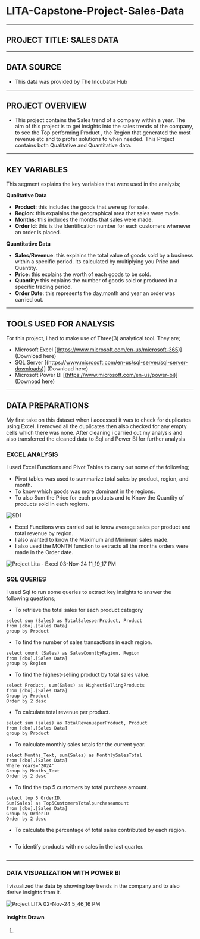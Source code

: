 # LITA-Capstone-Project-Sales-Data
---
## PROJECT TITLE: SALES DATA
---
## DATA SOURCE
- This data was provided by The Incubator Hub
---
## PROJECT OVERVIEW
- This project contains the Sales trend of a company within a year. The aim of this project is to get insights into the sales trends of the company, to see the Top performing Product , the Region that generated the most revenue etc and to profer solutions to when needed. This Project contains both Qualitative and Quantitative data.
---
## KEY VARIABLES
This segment explains the key variables that were used in the analysis;

**Qualitative Data** 
-  **Product:** this includes the goods that were up for sale.
-  **Region:** this expalains the geographical area that sales were made.
-  **Months:** this includes the months that sales were made.
-  **Order Id**: this is the Identification number for each customers whenever an order is placed.

  **Quantitative Data**
-  **Sales/Revenue**: this explains the total value of goods sold by a business within a specific period. Its calculated by multiplying you Price and Quantity.
- **Price:** this explains the worth of each goods to be sold.
-  **Quantity:** this explains the number of goods sold or produced in a specific trading period.
-  **Order Date**: this represents the day,month and year an order was carried out.
---
## TOOLS USED FOR ANALYSIS
For this project, i had to make use of Three(3) analytical tool. They are;
-  Microsoft Excel [(https://www.microsoft.com/en-us/microsoft-365)] (Download here)
-  SQL Server [(https://www.microsoft.com/en-us/sql-server/sql-server-downloads)] (Download here)
-  Microsoft Power BI [(https://www.microsoft.com/en-us/power-bi)] (Downoad here)
--- 
## DATA PREPARATIONS
My first take on this dataset when i accessed it was to check for duplicates using Excel. I removed all the duplicates then also checked for any empty cells which there was none. After cleaning i carried out my analysis and also transferred the cleaned data to Sql and Power BI for further analysis
### EXCEL ANALYSIS
I used Excel Functions and Pivot Tables to carry out some of the following;
- Pivot tables was used to summarize total sales by product, region, and month.
- To know which goods was more dominant in the regions.
- To also Sum the Price for each products and to Know the Quantity of products sold in each regions.

![SD1](https://github.com/user-attachments/assets/828525d3-557e-4a35-9a4c-2a41bd35917e)

-  Excel Functions was carried out to know  average sales per product and total revenue by region.
-  I also wanted to know the Maximum and Minimum sales made.
-  I also used the MONTH function to extracts all the months orders were made in the Order date.

  ![Project Lita - Excel 03-Nov-24 11_19_17 PM](https://github.com/user-attachments/assets/07961e5c-91f1-448d-a97a-b2b8d17a525c)

### SQL QUERIES
i used Sql to run some queries to extract key insights to answer the following questions;
-  To retrieve the total sales for each product category
``` 
select sum (Sales) as TotalSalesperProduct, Product
from [dbo].[Sales Data]
group by Product
```
- To find the number of sales transactions in each region.
```
select count (Sales) as SalesCountbyRegion, Region
from [dbo].[Sales Data]
group by Region
```
- To find the highest-selling product by total sales value.
```
select Product, sum(Sales) as HighestSellingProducts
from [dbo].[Sales Data]
Group by Product
Order by 2 desc
```
- To calculate total revenue per product.
```
select sum (sales) as TotalRevenueperProduct, Product
from [dbo].[Sales Data]
group by Product
```
- To calculate monthly sales totals for the current year.
```
select Months_Text, sum(Sales) as MonthlySalesTotal
from [dbo].[Sales Data]
Where Years='2024'
Group by Months_Text 
Order by 2 desc
```
- To find the top 5 customers by total purchase amount.
```
select top 5 OrderID,
Sum(Sales) as Top5CustomersTotalpurchaseamount
from [dbo].[Sales Data]
Group by OrderID
Order by 2 desc
```
- To calculate the percentage of total sales contributed by each region.
  ```

  ```
- To identify products with no sales in the last quarter.
```

```
---
### DATA VISUALIZATION WITH POWER BI
I visualized the data by showing key trends in the company and to also derive insights from it.

![Project LITA 02-Nov-24 5_46_16 PM](https://github.com/user-attachments/assets/3180056d-3382-4c7e-97b7-9e08b703f633)

#### Insights Drawn
1. 


